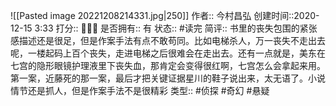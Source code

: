 ![[Pasted image 20221208214331.jpg|250]]
作者:: 今村昌弘
创建时间::2020-12-15 3:33
打分:: 💛💛💛
是否拥有:: 有
状态:: #读完
简评:: 书里的丧失包围的紧张感描述还是很足，但是作案手法有点不敢苟同。比如电梯杀人，万一丧失不走出去呢，一楼起码上百个丧失，走进电梯之后很难会在走出去。还有一点就是，美东在七宫的隐形眼镜护理液里下丧失血，那肯定会变得很红啊，七宫怎么会拿起来用。第一案，近藤死的那一案，最后才把关键证据星川的鞋子说出来，太无语了。小说情节还是抓人，但是作案手法不是很精彩
类型:: #侦探 #奇幻 #悬疑 